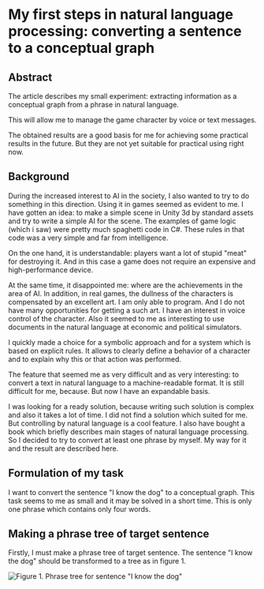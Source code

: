 # My first steps in natural language processing: converting a sentence to a conceptual graph

## Abstract
The article describes my small experiment: extracting information as a conceptual graph from a phrase in natural language. 

This will allow me to manage the game character by voice or text messages. 

The obtained results are a good basis for me for achieving some practical results in the future. 
But they are not yet suitable for practical using right now.

## Background
During the increased interest to AI in the society, I also wanted to try to do something in this direction. 
Using it in games seemed as evident to me. 
I have gotten an idea: to make a simple scene in Unity 3d by standard assets and try to write a simple AI for the scene. 
The examples of game logic (which i saw) were pretty much spaghetti code in C#. 
These rules in that code was a very simple and far from intelligence. 

On the one hand, it is understandable: players want a lot of stupid "meat" for destroying it. 
And in this case a game does not require an expensive and high-performance device.

At the same time, it disappointed me: where are the achievements in the area of AI. 
In addition, in real games, the dullness of the characters is compensated by an excellent art. 
I am only able to program. 
And I do not have many opportunities for getting a such art. 
I have an interest in voice control of the character. 
Also it seemed to me as interesting to use documents in the natural language at economic and political simulators.

I quickly made a choice for a symbolic approach and for a system which is based on explicit rules. 
It allows to clearly define a behavior of a character and to explain why this or that action was performed.

The feature that seemed me as very difficult and as very interesting: to convert a text in natural language to a machine-readable format. 
It is still difficult for me, because. But now I have an expandable basis.

I was looking for a ready solution, because writing such solution is complex and also it takes a lot of time.
I did not find a solution which suited for me. 
But controlling by natural language is a cool feature. 
I also have bought a book which briefly describes main stages of natural language processing. 
So I decided to try to convert at least one phrase by myself. 
My way for it and the result are described here.

## Formulation of my task
I want to convert the sentence "I know the dog" to a conceptual graph. 
This task seems to me as small and it may be solved in a short time. 
This is only one phrase which contains only four words.

## Making a phrase tree of target sentence
Firstly, I must make a phrase tree of target sentence. 
The sentence "I know the dog" should be transformed to a tree as in figure 1.

![Figure 1. Phrase tree for sentence &quot;I know the dog&quot;](https://metatypeman.github.io/articles/my_first_steps_in_natural_language_processing_type_hierarchy.jpg "Figure 1. Phrase tree for sentence &quot;I know the dog&quot;")